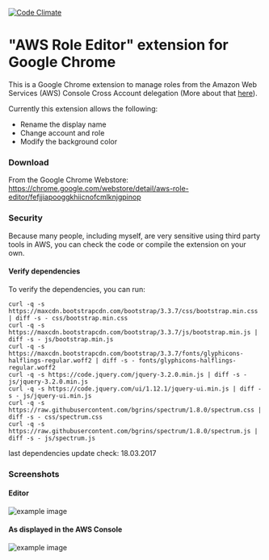 [![Code Climate](https://codeclimate.com/github/mwiora/aws-role-editor/badges/gpa.svg)](https://codeclimate.com/github/mwiora/aws-role-editor)

# "AWS Role Editor" extension for Google Chrome

This is a Google Chrome extension to manage roles from the Amazon Web Services (AWS) Console Cross Account delegation
(More about that [here](http://docs.aws.amazon.com/IAM/latest/UserGuide/walkthru_cross-account-with-roles.html)).

Currently this extension allows the following:
* Rename the display name
* Change account and role
* Modify the background color

### Download
From the Google Chrome Webstore: https://chrome.google.com/webstore/detail/aws-role-editor/fefjjiapooggkhiicnofcmlknjgpinop

### Security
Because many people, including myself, are very sensitive using third party tools in AWS, you can check the code or compile the extension on your own.

#### Verify dependencies
To verify the dependencies, you can run:

```
curl -q -s https://maxcdn.bootstrapcdn.com/bootstrap/3.3.7/css/bootstrap.min.css | diff -s - css/bootstrap.min.css
curl -q -s https://maxcdn.bootstrapcdn.com/bootstrap/3.3.7/js/bootstrap.min.js | diff -s - js/bootstrap.min.js
curl -q -s https://maxcdn.bootstrapcdn.com/bootstrap/3.3.7/fonts/glyphicons-halflings-regular.woff2 | diff -s - fonts/glyphicons-halflings-regular.woff2
curl -q -s https://code.jquery.com/jquery-3.2.0.min.js | diff -s - js/jquery-3.2.0.min.js
curl -q -s https://code.jquery.com/ui/1.12.1/jquery-ui.min.js | diff -s - js/jquery-ui.min.js
curl -q -s https://raw.githubusercontent.com/bgrins/spectrum/1.8.0/spectrum.css | diff -s - css/spectrum.css
curl -q -s https://raw.githubusercontent.com/bgrins/spectrum/1.8.0/spectrum.js | diff -s - js/spectrum.js
```

last dependencies update check: 18.03.2017

### Screenshots
#### Editor
![example image](https://lh3.googleusercontent.com/_uWwbvqql457gLc2oDq5-vJ6b8pLRTkfdXDC8RkUlRUCDv4WdyhNjVMZ-OGUfyaCBPLszAwQ=s640-h400-e365-rw "AWS Role Editor")
#### As displayed in the AWS Console
![example image](https://lh3.googleusercontent.com/dhTb_FYvg7A07BR4SOR1Oopi6quBxDe-XY0iaje9aptNei-ZDhE83AGp1hqzN7juEA0JjcDV=s640-h400-e365-rw "AWS Role Editor")
